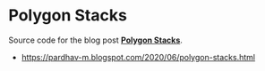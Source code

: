 # Polygon Stacks

Source code for the blog post **[Polygon Stacks](https://pardhav-m.blogspot.com/2020/06/polygon-stacks.html)**.

- https://pardhav-m.blogspot.com/2020/06/polygon-stacks.html
